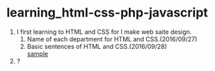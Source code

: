 # learning_html-css-php-javascript

1.  I first learning to HTML and CSS for I make web saite design.
    1.  Name of each department for HTML and CSS.(2016/09/27)
    2. Basic sentences of HTML and CSS.(2016/09/28)  
    [sample](https://roromokonet.github.io/learning_html-css-php-javascript/2016:09:28/sample.html)
2.  ?
